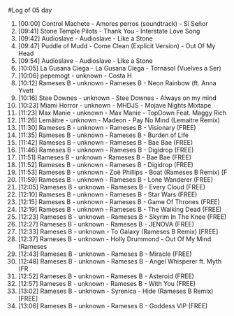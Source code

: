 #Log of 05 day

1. [00:00] Control Machete - Amores perros (soundtrack) - Sí Señor
1. [09:41] Stone Temple Pilots - Thank You - Interstate Love Song
1. [09:42] Audioslave - Audioslave - Like a Stone
1. [09:47] Puddle of Mudd - Come Clean (Explicit Version) - Out Of My Head
1. [09:54] Audioslave - Audioslave - Like a Stone
1. [10:05] La Gusana Ciega - La Gusana Ciega - Tornasol (Vuelves a Ser)
1. [10:06] pepemogt - unknown - Costa H
1. [10:12] Rameses B - unknown - Rameses B - Neon Rainbow (ft. Anna Yvett
1. [10:16] Stee Downes - unknown - Stee Downes - Always on my mind
1. [10:23] Miami Horror - unknown - MHDJS - Mojave Nights Mixtape
1. [11:23] Max Manie - unknown - Max Manie - TopDown Feat. Maggy Rich
1. [11:26] Lemâitre - unknown - Madeon - Pay No Mind (Lemaitre Remix)
1. [11:30] Rameses B - unknown - Rameses B - Visionary (FREE)
1. [11:35] Rameses B - unknown - Rameses B - Burden of Life
1. [11:42] Rameses B - unknown - Rameses B - Bae Bae (FREE)
1. [11:46] Rameses B - unknown - Rameses B - Digidrop (FREE)
1. [11:51] Rameses B - unknown - Rameses B - Bae Bae (FREE)
1. [11:52] Rameses B - unknown - Rameses B - Digidrop (FREE)
1. [11:53] Rameses B - unknown - Zoë Phillips - Boat (Rameses B Remix) [F
1. [11:59] Rameses B - unknown - Rameses B - Lone Wanderer (FREE)
1. [12:05] Rameses B - unknown - Rameses B - Every Cloud (FREE)
1. [12:10] Rameses B - unknown - Rameses B - Star Wars (FREE)
1. [12:15] Rameses B - unknown - Rameses B - Game Of Thrones (FREE)
1. [12:19] Rameses B - unknown - Rameses B - The Walking Dead (FREE)
1. [12:23] Rameses B - unknown - Rameses B - Skyrim In The Knee (FREE)
1. [12:27] Rameses B - unknown - Rameses B - JENOVA (FREE)
1. [12:33] Rameses B - unknown - To Galaxy (Rameses B Remix) [FREE]
1. [12:37] Rameses B - unknown - Holly Drummond - Out Of My Mind (Rameses
1. [12:43] Rameses B - unknown - Rameses B - Miracle (FREE)
1. [12:48] Rameses B - unknown - Rameses B - Angel Whisperer ft. Myth (FR
1. [12:52] Rameses B - unknown - Rameses B - Asteroid (FREE)
1. [12:57] Rameses B - unknown - Rameses B - With You (FREE)
1. [13:02] Rameses B - unknown - Syrenica - Hide (Rameses B Remix) [FREE]
1. [13:06] Rameses B - unknown - Rameses B - Goddess VIP (FREE)
